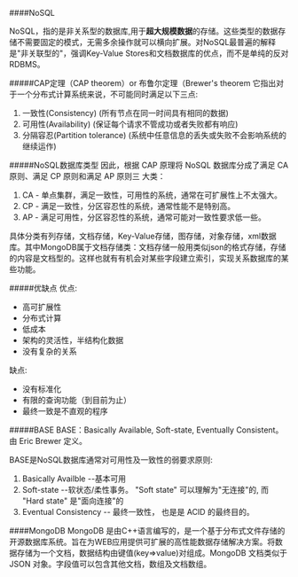 ####NoSQL

NoSQL，指的是非关系型的数据库,用于**超大规模数据**的存储。这些类型的数据存储不需要固定的模式，无需多余操作就可以横向扩展。对NoSQL最普遍的解释是"非关联型的"，强调Key-Value Stores和文档数据库的优点，而不是单纯的反对RDBMS。

#####CAP定理（CAP theorem）or 布鲁尔定理（Brewer's theorem
它指出对于一个分布式计算系统来说，不可能同时满足以下三点:
1. 一致性(Consistency) (所有节点在同一时间具有相同的数据)
2. 可用性(Availability) (保证每个请求不管成功或者失败都有响应)
3. 分隔容忍(Partition tolerance) (系统中任意信息的丢失或失败不会影响系统的继续运作)

#####NoSQL数据库类型
因此，根据 CAP 原理将 NoSQL 数据库分成了满足 CA 原则、满足 CP 原则和满足 AP 原则三 大类：

1. CA - 单点集群，满足一致性，可用性的系统，通常在可扩展性上不太强大。
2. CP - 满足一致性，分区容忍性的系统，通常性能不是特别高。
3. AP - 满足可用性，分区容忍性的系统，通常可能对一致性要求低一些。

具体分类有列存储，文档存储，Key-Value存储，图存储，对象存储，xml数据库。其中MongoDB属于文档存储类：文档存储一般用类似json的格式存储，存储的内容是文档型的。这样也就有有机会对某些字段建立索引，实现关系数据库的某些功能。

#####优缺点
优点:
- 高可扩展性
- 分布式计算
- 低成本
- 架构的灵活性，半结构化数据
- 没有复杂的关系

缺点:
- 没有标准化
- 有限的查询功能（到目前为止）
- 最终一致是不直观的程序

#####BASE
BASE：Basically Available, Soft-state, Eventually Consistent。 由 Eric Brewer 定义。

BASE是NoSQL数据库通常对可用性及一致性的弱要求原则:
1. Basically Availble --基本可用
2. Soft-state --软状态/柔性事务。 "Soft state" 可以理解为"无连接"的, 而 "Hard state" 是"面向连接"的
3. Eventual Consistency -- 最终一致性， 也是是 ACID 的最终目的。

####MongoDB
MongoDB 是由C++语言编写的，是一个基于分布式文件存储的开源数据库系统。旨在为WEB应用提供可扩展的高性能数据存储解决方案。将数据存储为一个文档，数据结构由键值(key=>value)对组成。MongoDB 文档类似于 JSON 对象。字段值可以包含其他文档，数组及文档数组。



